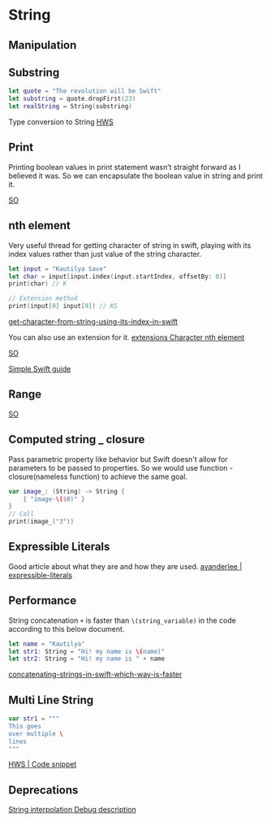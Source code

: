 # String

## Manipulation


## Substring

```swift
let quote = "The revolution will be Swift"
let substring = quote.dropFirst(23)
let realString = String(substring)
```

Type conversion to String [HWS](https://www.hackingwithswift.com/example-code/language/how-to-convert-a-substring-to-a-string)


## Print

Printing boolean values in print statement wasn’t straight forward as I believed it was.
So we can encapsulate the boolean value in string and print it.

[SO](https://stackoverflow.com/questions/28136555/display-the-value-of-bool-in-swift)


## nth element

Very useful thread for getting character of string in swift, playing with its index values rather than just value of the string character.



```swift
let input = "Kautilya Save"
let char = input[input.index(input.startIndex, offsetBy: 0)]
print(char) // K

// Extension method
print(input[0] input[9]) // KS

```
[get-character-from-string-using-its-index-in-swift](https://www.simpleswiftguide.com/get-character-from-string-using-its-index-in-swift/)

You can also use an extension for it. [extensions Character nth element](ios/lifecycle/extensions.md)

[SO](https://stackoverflow.com/questions/24092884/get-nth-character-of-a-string-in-swift-programming-language)

[Simple Swift guide](https://www.simpleswiftguide.com/get-character-from-string-using-its-index-in-swift/)


## Range

[SO](https://stackoverflow.com/questions/28182441/swift-how-to-get-substring-from-start-to-last-index-of-character)


## Computed string _ closure 

Pass parametric property like behavior but Swift doesn't allow for parameters to be passed to properties. So we would use function - closure(nameless function) to achieve the same goal.
```swift
var image_: (String) -> String {
	{ "image-\($0)" }
}
// Call
print(image_("3"))
```


## Expressible Literals

Good article about what they are and how they are used.
[avanderlee | expressible-literals](https://www.avanderlee.com/swift/expressible-literals/)

## Performance

String concatenation `+` is faster than `\(string_variable)` in the code according to this below document.

```swift
let name = "Kautilya"
let str1: String = "Hi! my name is \(name)"
let str2: String = "Hi! my name is " + name
```


[concatenating-strings-in-swift-which-way-is-faster](https://www.globalnerdy.com/2016/02/03/concatenating-strings-in-swift-which-way-is-faster/)


## Multi Line String

```swift
var str1 = """
This goes
over multiple \
lines
"""
```

[HWS | Code snippet](https://www.hackingwithswift.com/sixty/1/3/multi-line-strings) 
## Deprecations

[String interpolation Debug description](https://izziswift.com/how-to-solve-string-interpolation-produces-a-debug-description-for-an-optional-value-did-you-mean-to-make-this-explicit-in-xcode-8-3-beta/)
